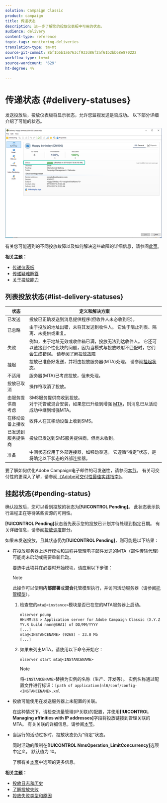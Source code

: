 ```yaml
---
solution: Campaign Classic
product: campaign
title: 传递状态
description: 进一步了解您的投放仪表板中可用的状态。
audience: delivery
content-type: reference
topic-tags: monitoring-deliveries
translation-type: tm+mt
source-git-commit: 8bf1b5b1a6763cf933d86f2af61b2bb68e870222
workflow-type: tm+mt
source-wordcount: '629'
ht-degree: 4%

---
```



# 传递状态 {#delivery-statuses}

<!--ajouter intro 

ajouter screenshot -->

发送投放后，投放仪表板将显示状态，允许您监视发送是否成功。 以下部分详细介绍了可能的状态。

![](assets/delivery-status.png)

有关您可能遇到的不同投放故障以及如何解决这些故障的详细信息，请参阅[此页](../../delivery/using/understanding-delivery-failures.md)。

**相关主题：**

* [传递仪表板](../../delivery/using/delivery-dashboard.md)
* [传递疑难解答](../../delivery/using/delivery-troubleshooting.md)
* [关于投放能力](../../delivery/using/about-deliverability.md)

## 列表投放状态{#list-delivery-statuses}

<table> 
 <thead> 
  <tr> 
   <th> 状态<br /> </th> 
   <th> 定义和解决方案<br /> </th> 
  </tr> 
 </thead> 
 <tbody> 
  <tr> 
   <td> 已发送<br /> </td> 
   <td> 投放已正确发送到消息提供程序(但收件人未必收到它)。<br /> </td> 
  </tr> 
  <tr> 
   <td> 已忽略<br /> </td> 
   <td> 由于投放的地址出错，未将其发送到收件人。 它处于阻止列表、隔离、未提供或重复。<br /> </td> 
  </tr> 
  <tr> 
   <td> 失败<br /> </td> 
   <td> 例如，由于地址无效或收件箱已满，投放无法到达收件人。 它还可以链接到个性化块的问题，因为当模式与投放映射不匹配时，它们会生成错误。 请参阅<a href="../../delivery/using/understanding-delivery-failures.md" target="_blank">了解投放故障</a><br /> </td> 
  </tr>
  <tr> 
   <td> 挂起<br /> </td> 
   <td> 投放已准备好发送，并将由投放服务器(MTA)处理。 请参阅<a href="#pending-status" target="_blank">挂起状态</a>。<br /> </td> 
  </tr> 
  <tr> 
   <td> 不适用<br /> </td> 
   <td> 服务器(MTA)已考虑投放，但未处理。<br /> </td> 
  </tr>  
  <tr> 
   <td> 投放已取消<br /> </td> 
   <td> 操作符取消了投放。<br /> </td> 
  </tr> 
  <tr> 
   <td> 由服务提供商<br />考虑 </td> 
   <td> SMS服务提供商收到投放。<br /> 对于托管或混合安装，如果您已升级到增强 <a href="../../delivery/using/sending-with-enhanced-mta.md" target="_blank">MTA</a>，则消息已从活动成功中继到增强MTA。</td> 
  </tr> 
  <tr> 
   <td> 在移动设备上接收<br /> </td> 
   <td> 收件人在其移动设备上收到SMS。<br /> </td> 
  </tr>
  <tr> 
   <td> 已发送到服务提供商<br /> </td> 
   <td> 投放已发送到SMS服务提供商，但尚未收到。<br />
   </td> 
  </tr> 
  <tr> 
   <td> 准备<br /> </td> 
   <td> 中间状态仅用于外部连接器，如移动渠道。 它遵循“待定”状态，是将确定以下状态的外部连接器。<br /> </td> 
  </tr> 
 </tbody> 
</table>

要了解如何优化Adobe Campaign电子邮件的可发送性，请参阅[本节](../../delivery/using/about-deliverability.md)。 有关可交付性的更深入了解，请参阅[《Adobe可交付性最佳实践指南》](https://experienceleague.adobe.com/docs/deliverability-learn/deliverability-best-practice-guide/introduction.html)。

## 挂起状态{#pending-status}

确认投放后，您可以看到投放的状态为&#x200B;**[!UICONTROL Pending]**。 此状态表示执行进程正在等待某些资源的可用性。

**[!UICONTROL Pending]**&#x200B;状态首先表示您的投放已计划并待处理到指定日期。 有关详细信息，请参阅[投放调度](../../delivery/using/steps-sending-the-delivery.md#scheduling-the-delivery-sending)部分。

如果未发送投放，且其状态仍为&#x200B;**[!UICONTROL Pending]**，则可能是以下结果：

* 在投放服务器上运行模块和进程并管理电子邮件发送的MTA（邮件传输代理）可能尚未启动或需要重新启动。

   要选中此项并在必要时开始模块，请应用以下步骤：

   >[!NOTE]
   >
   >此操作可以使用&#x200B;**内部部署**&#x200B;或&#x200B;**混合**&#x200B;托管模型执行，并访问活动服务器（请参阅[托管模型](../../installation/using/hosting-models.md)）。

   1. 检查您的`mta@<instance>`模块是否已在您的MTA服务器上启动。

      ```
      nlserver pdump
      HH:MM:SS > Application server for Adobe Campaign Classic (X.Y.Z YY.R build nnnn@SHA1) of DD/MM/YYYY
      [...]
      mta@<INSTANCENAME> (9268) - 23.0 Mb
      [...]
      ```

   1. 如果未列出MTA，请使用以下命令开始它：

      ```
      nlserver start mta@<INSTANCENAME>
      ```

      >[!NOTE]
      >
      >将`<INSTANCENAME>`替换为实例的名称（生产、开发等）。 实例名称通过配置文件进行标识：`[path of application]nl6/conf/config-<INSTANCENAME>.xml`

* 投放可能使用在发送服务器上未配置的关联。

   在这种情况下，请检查流量管理(IP关联)的配置，并使用&#x200B;**[!UICONTROL Managing affinities with IP addresses]**&#x200B;字段将投放链接到管理关联的MTA。 有关关联的详细信息，请参阅[本节](../../installation/using/configuring-campaign-server.md#personalizing-delivery-parameters)。

* 当运行的活动过多时，投放状态仍为“待定”状态。

   同时活动的限制在&#x200B;**[!UICONTROL NmsOperation_LimitConcurrency]**&#x200B;选项中定义。 默认值为 10。

   了解有关[本页](../../installation/using/configuring-campaign-options.md)中选项的更多信息。


**相关主题：**

* [投放日志和历史](#delivery-logs-and-history)
* [了解投放失败](../../delivery/using/understanding-delivery-failures.md)
* [投放失败类型和原因](../../delivery/using/understanding-delivery-failures.md#delivery-failure-types-and-reasons)
